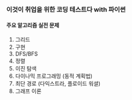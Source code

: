 
### 이것이 취업을 위한 코딩 테스트다 with 파이썬

#### 주요 알고리즘 실전 문제
1. 그리드
2. 구현
3. DFS/BFS
4. 정렬
5. 이진 탐색
6. 다이나믹 프로그래밍 (동적 계획법)
7. 최단 경로 (다익스트라, 플로이드 워셜)
8. 그래프 이론
